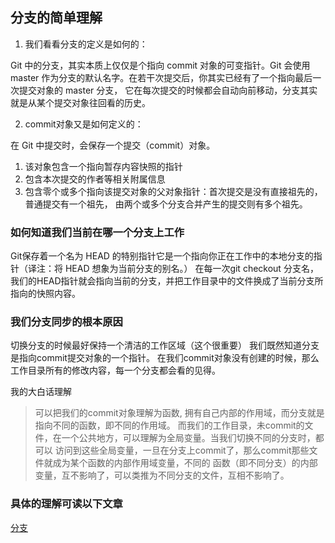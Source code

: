 ## 分支的简单理解

1. 我们看看分支的定义是如何的：

Git 中的分支，其实本质上仅仅是个指向 commit 对象的可变指针。Git 会使用 master 作为分支的默认名字。在若干次提交后，你其实已经有了一个指向最后一次提交对象的 master 分支，
它在每次提交的时候都会自动向前移动，分支其实就是从某个提交对象往回看的历史。

2. commit对象又是如何定义的：

在 Git 中提交时，会保存一个提交（commit）对象。
  1. 该对象包含一个指向暂存内容快照的指针
  2. 包含本次提交的作者等相关附属信息
  3. 包含零个或多个指向该提交对象的父对象指针：首次提交是没有直接祖先的，普通提交有一个祖先，
  由两个或多个分支合并产生的提交则有多个祖先。


### 如何知道我们当前在哪一个分支上工作

Git保存着一个名为 HEAD 的特别指针它是一个指向你正在工作中的本地分支的指针（译注：将 HEAD 想象为当前分支的别名。）
在每一次git checkout 分支名，我们的HEAD指针就会指向当前的分支，并把工作目录中的文件换成了当前分支所指向的快照内容。


### 我们分支同步的根本原因

切换分支的时候最好保持一个清洁的工作区域（这个很重要）
我们既然知道分支是指向commit提交对象的一个指针。
在我们commit对象没有创建的时候，那么工作目录所有的修改内容，每一个分支都会看的见得。

我的大白话理解

>可以把我们的commit对象理解为函数, 拥有自己内部的作用域，而分支就是指向不同的函数，即不同的作用域。
>而我们的工作目录，未commit的文件，在一个公共地方，可以理解为全局变量。当我们切换不同的分支时，都可以
>访问到这些全局变量，一旦在分支上commit了，那么commit那些文件就成为某个函数的内部作用域变量，不同的
>函数（即不同分支）的内部变量，互不影响了，可以类推为不同分支的文件，互相不影响了。



### 具体的理解可读以下文章

[分支](http://git.oschina.net/progit/3-Git-%E5%88%86%E6%94%AF.html#3.1-%E4%BD%95%E8%B0%93%E5%88%86%E6%94%AF)
